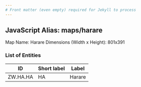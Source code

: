 ```yaml
---
# Front matter (even empty) required for Jekyll to process
---
```


## JavaScript Alias: maps/harare

Map Name: Harare
Dimensions (Width x Height): 801x391





### List of Entities

ID | Short label | Label
---|---|---|
ZW.HA.HA|HA|Harare